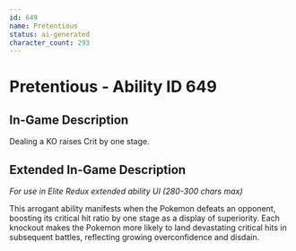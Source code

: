 ```yaml
---
id: 649
name: Pretentious
status: ai-generated
character_count: 293
---
```


# Pretentious - Ability ID 649

## In-Game Description
Dealing a KO raises Crit by one stage.

## Extended In-Game Description
*For use in Elite Redux extended ability UI (280-300 chars max)*

This arrogant ability manifests when the Pokemon defeats an opponent, boosting its critical hit ratio by one stage as a display of superiority. Each knockout makes the Pokemon more likely to land devastating critical hits in subsequent battles, reflecting growing overconfidence and disdain.